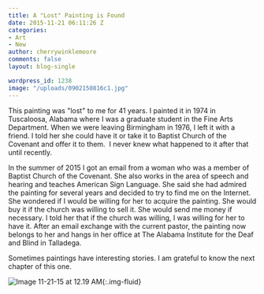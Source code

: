 ```yaml
---
title: A "Lost" Painting is Found
date: 2015-11-21 06:11:26 Z
categories:
- Art
- New
author: cherrywinklemoore
comments: false
layout: blog-single

wordpress_id: 1238
image: "/uploads/0902150816c1.jpg"
---
```


This painting was "lost" to me for 41 years. I painted it in 1974 in Tuscaloosa, Alabama where I was a graduate student in the Fine Arts Department. When we were leaving Birmingham in 1976, I left it with a friend. I told her she could have it or take it to Baptist Church of the Covenant and offer it to them.  I never knew what happened to it after that until recently.

In the summer of 2015 I got an email from a woman who was a member of Baptist Church of the Covenant. She also works in the area of speech and hearing and teaches American Sign Language. She said she had admired the painting for several years and decided to try to find me on the Internet. She wondered if I would be willing for her to acquire the painting. She would buy it if the church was willing to sell it. She would send me money if necessary. I told her that if the church was willing, I was willing for her to have it. After an email exchange with the current pastor, the painting now belongs to her and hangs in her office at The Alabama Institute for the Deaf and Blind in Talladega.

Sometimes paintings have interesting stories. I am grateful to know the next chapter of this one.

![Image 11-21-15 at 12.19 AM](https://www.cherrywinklemoore.com/wp-content/uploads/Image-11-21-15-at-12.19-AM-1024x576.jpg){:.img-fluid}
